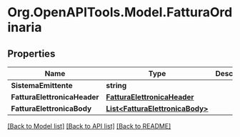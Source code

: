# Org.OpenAPITools.Model.FatturaOrdinaria

## Properties

Name | Type | Description | Notes
------------ | ------------- | ------------- | -------------
**SistemaEmittente** | **string** |  | [optional] 
**FatturaElettronicaHeader** | [**FatturaElettronicaHeader**](FatturaElettronicaHeader.md) |  | [optional] 
**FatturaElettronicaBody** | [**List&lt;FatturaElettronicaBody&gt;**](FatturaElettronicaBody.md) |  | [optional] 

[[Back to Model list]](../README.md#documentation-for-models) [[Back to API list]](../README.md#documentation-for-api-endpoints) [[Back to README]](../README.md)

